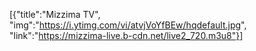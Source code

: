 [{"title":"Mizzima TV", "img":"https://i.ytimg.com/vi/atvjVoYfBEw/hqdefault.jpg", "link":"https://mizzima-live.b-cdn.net/live2_720.m3u8"}]
